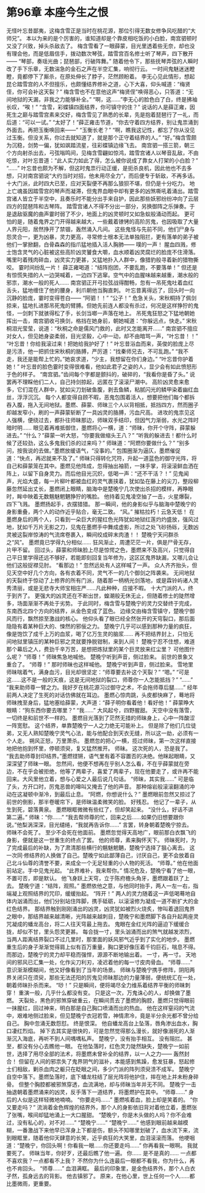 # 第96章 本座今生之恨
无怪叶忘昔鄙夷，这梅含雪正是当时在桃花源，那位引得无数女修争风吃醋的“大师兄”。
本以为来的是个厉害的，谁知道却是个靠皮相吃饭的小白脸，南宫驷顿时又没了兴致，掉头杀敌去了。
梅含雪看了一眼薛蒙，目光里透着些无奈，却也没有理会他，而是低眉信手，拨动数次琴弦，踏雪宫百名修士听了琴声，四下散开——
“琴部，奏瑶光曲；琵琶部，行破阵舞。”
随着他令下，那些抚琴弄弦的人瞬时改了手下乐章，无数湍急的金石之声在半空汇集，响彻行云。
一时间鬼魅迷迷瞪瞪，竟都停下了厮杀，在原处伸长了脖子，茫然顾盼着。
李无心见此情形，想起昆仑踏雪宫的人不但擅乐，也颇懂结界修补之道，心下大喜，仰头喊道：“梅贤侄，你可会补这天裂？”
梅含雪也不在意他这声“梅贤侄”唤得恶心，只答道：“无间地狱的天漏，非我之力能够补全。”
“啊，这……”李无心的脸色白了白，终是拂袖长叹，“唉！”
“含雪，彩蝶镇四面结界，你可镇守的住？”
说话的人是薛正雍，因死生之巅与踏雪宫素来交好，梅含雪见了熟悉的长辈，先是抱着琵琶行了一礼，而后道：“可以一试。”
“太好了！”薛正雍击节道，“你去守着四方结界，别让鬼祟涌到外面去。再把玉衡唤回来——”
“玉衡长老？”
“啊，瞧我这记性，都忘了你从没见过玉衡。但没关系，你过去就知道了，就是那个正守着结界的人。”
“好。”梅含雪颇为沉稳，剑势一偏，犹如飒踏流星，往彩蝶镇边缘飞去。
南宫驷一搭三箭，朝三个方向射杀出去，弓弦嗡鸣间，见梅含雪翩如惊鸿，踏雪宫诸人以琴音乱敌，不由吃惊，对叶忘昔道：“此人实力如此了得，怎么被你说成了靠女人打架的小白脸？”
“……”
叶忘昔也颇为不解，但这时鬼祟行动正缓，是扼杀良机，因此他也不去多想，只对南宫驷说“大约当时对招，他未用尽全力”，而后便专于斩敌，不再多话。
十大门派，此时四大已至，应对天裂便不再那么狼狈不堪，但仍是十分吃力。
地上亡魂虽因踏雪宫的琴声而凝滞，但鬼界血眼中却有更多的凶煞嘶吼着涌出。踏雪宫诸人皆立于半空中，且奏乐时不能分出手来自护，因此那些妖邪纷纷冲向了云层四方的琵琶阵和古琴阵。
踏雪宫诸人不得不分出一部分，另换御阵之乐弹奏。于是退敌驱魔的曲声霎时弱了不少，地面上的凶灵顿时又如急蚁般涌动而起。
更可怕的是，随着鬼界之门开得越来越大，一些戴着镣铐的高阶厉鬼，也因吸取了大量人界元阳，居然挣开了禁锢，轰然涌入凡间。
这些鬼怪与先前不同，他们尸身与怨灵合一，更为凶暴，灵力更高，寻常修士根本无法单独阻拦，更有落单的弟子被他们一掌掀翻，白骨森森的指爪猛地插入活人胸肺——
噗的一声！
腥血四溅，修士饱含灵气的心脏被这些高阶凶灵饕食大嚼，血水顺着凶灵腐烂的脸庞不住滑落。
嘴里叼着残肉碎血，凶灵实力更甚，又猛地扑入人群中，像猎豹般寻着新的猎物撕咬。
霎时间纷乱一片！
薛正雍喝道：“结阵抱团，不要乱跑，不要落单！”
但还是有惊慌失措的人一边哭喊着，一边四下逃窜。空气中的血腥味越来越重，潮水般的邪祟，潮水一般的死人……
南宫驷正开弓拉弦战得酣畅，忽有一吊死鬼吐着血红舌头，猛地缠住了他的腰身，利爪朝他当胸直刺。
叶忘昔离得远了，回头时一向沉静的脸庞，霎时变得苍白——
“阿驷！！”
“公子！”
危急关头，宋秋桐持了佩剑掠来，猛地扎进那吊死鬼的臂膊。但她先前连人都没有杀过，何况是这样狰狞的鬼怪，一剑刺下就骇得松了手，长剑当啷一声落在地上。
吊死鬼狂怒之下猛地朝她挥出一击，南宫驷收弓换剑，格挡在她身前，朝她喊道：“你躲远点，快走。”
宋秋桐泪光莹莹，说道：“秋桐之命是儒风门救的，此时又怎能离开……”
南宫驷不擅应对女人，但见她身姿柔弱，目光坚毅，心中一动，却不由暗骂一声，“叶忘昔！！”
“叶忘昔！你给我滚过来！把她给我护好了！”
叶忘昔浴血而来，英俊的脸庞上尽是污渍，他一把抓住宋秋桐的胳膊，严厉道：“找秦师兄去，不可乱跑。”
“我不走，我还是能帮上忙的。”她哀求道，“少主，我想留在你们身边。”
“叶忘昔你护着她！”
叶忘昔的脸色霎时变得很难看，他如此君子之姿的人，显少会有如此愤怒形于色的样子。
“南宫驷。”齿间每个字都是颤抖的，破碎的，“我看你是昏了头。”
说罢再不理睬他们二人，自己持剑掠起，远匿在了滚滚尸潮中。
高阶凶灵愈来愈多，它们混在人群中，犹如尖刀划破鱼腹，剥去鱼鳞，粘腻闪光的鳞甲染着幽红血丝，浮浮沉沉。
每个人都变得自顾不暇，恶鬼包围着活人，想要把他们每个都拆吞入腹，拖入无间地狱。墨燃、薛蒙、师昧三个人以背相抵，抵挡四方，然而圈子却越发窄小，刷的一声薛蒙斩断了一具凶灵的胳膊，污血尺高。
进攻的鬼祟见这人强横，便绕过去，都扑往师昧那边，师昧双手结印，但因气力渐弱，水光之阵时暗时明……
眼见着再难抵御住，墨燃将心一横，道：“师昧，你开个守阵，薛蒙躲进去。”
“什么？”薛蒙一听大怒，“你要我做缩头王八？”
“听我的躲进去！都什么时候了还较劲，这么多鬼我们杀的过来吗？”
师昧道：“阿燃你要做什么？”
“别多问，按我说的去做。”墨燃放缓语气，“没事的。”
包围圈渐为逼仄，墨燃催促道：“快点，再迟就来不及了。”
师昧只得转化咒符，升起一道蓝色的御守光阵，将自己和薛蒙笼在其中。墨燃见他阵成，忽得抽出袖箭，一抹手掌，将滚滚鲜血洒在阵上，以留下自身灵力。而后他目光沉炽，低喝一声：“还不干活？！”
见鬼闻声，光焰大盛，每一片柳叶都被血红的灵气裹挟着，犹如坠在藤上的尖刀，整段柳藤忽然延出丈长，墨燃闭上眼睛，脑海中是楚晚宁几次使出杀招的模样，再睁眼时，眸中映着无数魑魅魍魉狰狞的嘴脸。
他持着见鬼凌空抽了一击，火星爆裂，四下飞溅。
墨燃扬起手，衣摆猎猎。
那一瞬间，他的身影似乎与脑海中楚晚宁的身影重叠，两个人的动作近乎贴合，毫无二致。
“风。”
摧枯拉朽！云急天低！
在墨燃身后的两个人，只看到一朵巨大的猩红色光阵犹如地狱红莲灼灼盛放，强风过地，犹如千万片无影之刀，见鬼在墨燃手中舞成虚影，所过之处飞砂扬砾，无数凶灵被这裂岸惊涛的气流席卷裹入，瞬间绞成碎末肉渣！！
楚晚宁天问群杀之“风”。
墨燃竟已学得九分相似……
狂风渐止，周遭茫茫一片，俱是尸骨无存，片甲不留。
回过头，薛蒙和师昧脸上尽是惊愕之色，墨燃来不及高兴，只觉得自己平日里学得还远不够好，若能即刻回复当年修为，这区区鬼界缺漏，又哪儿会让他们这般捉襟见肘。
“看那边！”
忽然远处有人这样喊了一声。
众人齐齐抬头，但见天空中好几个方向，各有衣着不同，灵气不一的几个御剑之阵袭来。
无间地狱的天裂终于惊动了上修界的所有门派，随着那一柄柄光剑落地，或是霖铃屿诸人灵秀清丽，或是无悲寺大师宝相庄严……凡此种种，应接不暇。
十大门派的人，终于到齐了。
更强大的凶灵还在不断出世，蝗潮般无休无止，但随着修士的陡然增多，场面渐渐不再处于劣势。
于此同时，梅含雪与楚晚宁的灵力交替终于完成，东南西北四个方向的结界，从金色变成了蓝色。
边缘交由梅含雪镇守，楚晚宁御风而行，飘然掠至激战的核心。
他仰头看了眼已经全然张开的天穹裂口，那后面隐隐有着某种巨大的、悚然的邪佞之力。
楚晚宁几乎可以感到那种力量的疯狂，像是饱饮了成千上万的血浆，喝了亿万生灵的脑浆……
再不把结界封上，只怕无间地狱里镇压的某种巨邪之灵就要挣脱钳制，来到人间！
楚晚宁忍不住想，难道那个幕后之人，费劲千辛万苦，是想把炼狱里的某个巨灵放来红尘里？
可他图什么呢？
“师尊！”
师昧焦急地喊他。
楚晚宁听到声音，侧过脸来。
前世的景象又重合了。
“师尊！”
那时师昧也这样喊他。
楚晚宁听到声音，侧过脸来。
雪地里师昧喘着气，满身血污，目光却很坚定：“师尊要去补这个天裂？”
“嗯。”
“可是这……这不是一般的天痕，这是无间地狱的裂口，师尊你一人怎能抵挡？”
“……”
“我来助师尊一臂之力。我好歹在桃花源习过御守之术，不会拖师尊后腿……”
经年前两人决定了生死的对话仿佛就在耳边。
墨燃心惊肉跳，头皮都快麻了，蓦地将师昧拽至身后，猛地塞给薛蒙，大声道：“薛子明你看着他！看好他！”
薛蒙睁大眼睛：“狗东西你要去哪里？”
“我……”
大风起兮，四野腥甜。
天空中没有落雪，一切终是和前世不一样的。
墨燃目光落到了茫然无措的师昧身上，心中一阵酸涩一阵宽慰。
这个结界，单靠楚晚宁一人之力绝无可能补上。
但是除了他们几位徒弟，又无人熟知楚晚宁灵气心法，能与他配合到天衣无缝，所以这一劫，必须有一个人走。
朔风正怒，万里萧杀。
墨燃忽的把心一横，揽过师昧，第一次这样直接地把他抱到怀里，停顿须臾，复又猛然推开。
师昧。
这次死的人，恐是我了。
“我去助师尊封印结界。”墨燃铿锵，语气里有着不容置否的决绝。他眯起眼睛，又深深望了师昧一眼。
忽然间，他便不想再在乎别人怎么看，不在乎薛蒙就在旁边，不在乎会被拒绝，他等了两辈子，喜爱了两辈子，现在他要走了，或许再不能回来。大风里他立着，想与心爱之人最后说几句话。
“师昧，其实我……”
可是临了头，方开口时，厉鬼恶兽的嗥叫又掩去了他的声音。
那种熔岩般滚滚翻涌的冲动在这凝顿中渐冷，到最后止息。
“阿燃，你想说什么？”
墨燃眼前忽然又掠过了前世的倒影，那半卷暖帘下，是师昧温柔微笑的脸。
好残忍。
他记了一辈子，从生到死，碧落黄泉。
墨燃眼眶微微有些红了，但却笑起来。
“没什么，好话不讲第二遍。”
师昧：“你……”
“我去帮师尊的忙，回来之后……如果仍旧想要跟你说。”他梨涡深深，目光缱绻，“我就再告诉你……”
言罢，转身朝着楚晚宁掠去。
师昧不会死了。
至少不会死在他面前。
墨燃忽觉得天高地广，眼前那白衣飘飞的身影，便就是这一世重生的终点了罢。
他的师尊，素来胸怀天下。
师昧死时，为了完成最后的补缺，为了肃清那些横行的魑魅魍魉，楚晚宁选择了狠心离去。
这一次同·修结界的人换做了自己。楚晚宁如此鄙薄自己，讨厌自己，更不会放着自己北斗仙尊的清誉不要，来成全一个无足轻重的小人物的死活。
“师尊。”
他在他面前站定。手中见鬼光起。
“此界难补，我来帮你。”
情况危及，楚晚宁看了他一眼，不置可否，即是默认。
他飞身跃上天穹，立于陈府檐头角牙，墨燃跟着跃了上去。
楚晚宁道：“结阵，观照。”
墨燃依他之意，与他同时抬手，两人一左一右，指端凝上观照结界的咒印，缓缓抬起。
“阵开！”
两人的灵力随着这一声低喝蓦地自体内汹涌而出，他们分别站住阵脚，携手砥砺，以滚滚修为凝成一道不断扩大的金红色结界。
那结界触到刚刚涌出的凶灵，凶灵犹如被烈火烧炙，惨叫着退回鬼界之眼中，那结界越来越清晰，光阵越来越刺目，楚晚宁和墨燃脚下各自升起两座灵咒凝成的蟠龙高台，将二人往天穹最上拖去。
鬼眼在金红光阵的逼迫下缓缓合拢，却似不甘，里头怨灵更甚。
每合拢一寸，里头汹涌而出的煞气就越发浓烈，当两人距离结界裂口不过几里时，那里面的妖风邪气近乎到了实化的地步。
墨燃重生后的身子渐渐觉得肩上似有百万重量，胸口更好像压着千钧巨石，喘息不得。
而那边，楚晚宁的灵力却平稳而强悍，源源不断地输出着。
一寸，再一寸。
天地间的邪风已汇集一处，化作尖刀利刃，凌迟着他的每一寸皮肉骨血。
“师尊……”
意识渐渐模糊间，他又好像看到了当年的场景。
师昧与楚晚宁携手修阵，阴阳两界关闭只在须臾，那些无法还阳的厉鬼见师昧那边的力量薄弱，便统统汇在一处，朝着师昧扑杀而来。
“唦！”
只是瞬间，便将竭尽全力维系着结界平衡的师昧刺穿！
重演一般，几乎什么都没有变。
只是这一次，万鬼诛心的人，却换做了墨燃。
天裂处，黑色的邪煞穿破重云，在瞬间贯去了墨燃的胸腔，墨燃只觉得眼前一抹腥红，回过神来，明白那是自己胸口喷涌而出的热血。
他在这样窒闷的气流中，艰难地侧过脸来，但见楚晚宁衣冠若雪，神情肃冷，竟是半分余光都不曾分给自己。
胸中忽涌无数怨怼。
终是恨深。
他自蟠龙高台上坠落，唇角渗出血水，胸口凄红烈焰。
掉下去其实是很快的，可是忽然觉得那么漫长，就好像溺死的人渐渐沉入海底，再听不到人间喁喁私声。
楚晚宁，没有抬手相互。
没有阻拦。
甚至，都没有分心去瞧他一眼。
在他坠落时，红色灵力陡然缺失，楚晚宁一如前世，选择了用尽全部的法术，将墨燃未曾补全的结界，以一人之力——
轰然封合！
但留在人间的邪祟失了鬼界阴气的滋补，本能感到焦躁，愈发狂暴，怒起修士们相敌，剿杀血肉之躯只在眨眼之间，多少门派的阵列须臾溃不成军。
楚晚宁自空中落下。墨燃坠落时，底下蟠龙柱结了层光阵将他护住，摔在地上并未粉身碎骨。
但整个胸腔都被邪煞穿透，血流满地，却与师昧当年并无不同。
楚晚宁一击抽退朝着墨燃涌来的凶灵，反手落下一道结界，将墨燃护在其中。
“师尊……”
身后的人似是这样轻微地喃喃。
“你要走吗……”
墨燃咳着血，脸上却是笑着的。
“你又要走吗？”
流淌着金色辉煌的结界外，那个人的身影依旧背对着他立着，墨燃张了张嘴，喉间却猛地涌上一大口腥甜。
“楚晚宁，你是木头做的人吗？你不会难过，没有私心的，对不对……”
“楚晚宁……”
“楚晚宁……”
他感到眼前越来越模糊，一番激战下来他早已浑身上下都是伤，额头不知哪里划破了，血水流下来，流到眼眶里，随着他仰天肆意的长笑，近乎疯狂的大笑里，血泪滚滚而落。
他哽咽道：“楚晚宁，你回头啊！你看我一眼……你还要走吗……”
你再看我一眼啊。
我就要死了。
师昧当年，你好歹，还最后瞧了他一遍。
你……
是不是真的……
一点都不喜欢我？一点都看不上我？
不然你为什么连最后一眼都不看我，你为什么，再也不肯回头。
“师尊……”
血泪满眶。
最后的印象里，是金色结界外，那个人白衣孑然，孤身远去的背影。
他去镇邪了。
原来，在他心里，世上任何一个人……都比墨微雨，更重要。
